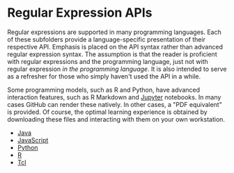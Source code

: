 # Regular Expression APIs

Regular expressions are supported in many programming languages.
Each of these subfolders provide a language-specific presentation
of their respective API.  Emphasis is placed on the API syntax
rather than advanced regular expression syntax.  The assumption
is that the reader is proficient with regular expressions and
the programming language, just not with regular expression
*in the programming language*.  It is also intended to serve
as a refresher for those who simply haven't used
the API in a while.

Some programming models, such as R and Python, have advanced interaction
features, such as R Markdown and [Jupyter](http://jupyter.org/) notebooks.
In many cases GitHub can render these natively.  In other cases, a
"PDF equivalent" is provided.  Of course, the optimal learning experience
is obtained by downloading these files and interacting with them on your
own workstation.

* [Java](Java/readme.md)
* [JavaScript](JavaScript/readme.md)
* [Python](Python/readme.md)
* [R](R/readme.md)
* [Tcl](Tcl/readme.md)
